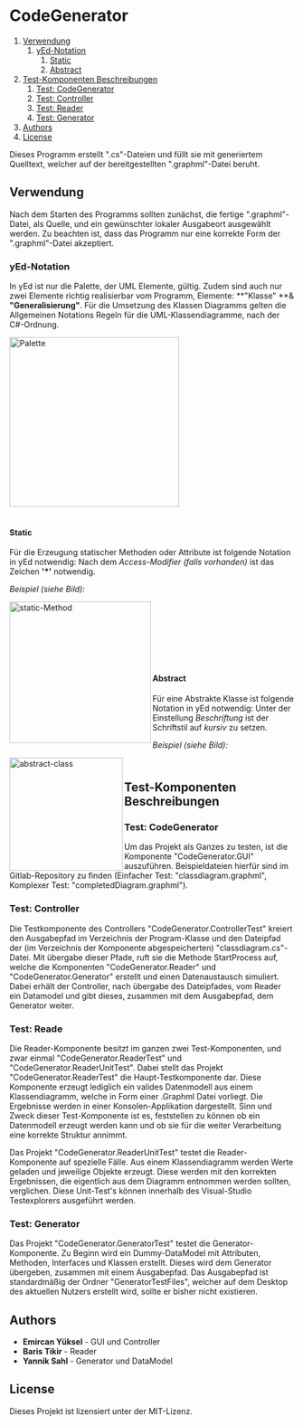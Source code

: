 # CodeGenerator

1. [Verwendung](#verwendung)
   1. [yEd-Notation](#yed)
      1.  [Static](#static)
      2.  [Abstract](#abstract)
2. [Test-Komponenten Beschreibungen](#test)
   1. [Test: CodeGenerator](#test-codegenerator)
   2. [Test: Controller](#test-controller)
   3. [Test: Reader](#test-reader)
   4. [Test: Generator](#test-generator)
3. [Authors](#authors)
4. [License](#license) 



Dieses Programm erstellt ".cs"-Dateien und füllt sie mit generiertem Quelltext, welcher auf der bereitgestellten ".graphml"-Datei beruht. 



## Verwendung <a name="verwendung"></a>

Nach dem Starten des Programms sollten zunächst, die fertige ".graphml"-Datei, als Quelle, und ein gewünschter lokaler Ausgabeort ausgewählt werden. Zu beachten ist, dass das Programm nur eine korrekte Form der ".graphml"-Datei akzeptiert.

### <div>yEd-Notation <a name="yed"></a>

In yEd ist nur die Palette, der UML Elemente, gültig. Zudem sind auch nur zwei Elemente richtig realisierbar vom Programm,  Elemente: **"Klasse" **& **"Generalisierung"**. Für die Umsetzung des Klassen Diagramms gelten die Allgemeinen Notations Regeln für die UML-Klassendiagramme, nach der C#-Ordnung.

<img src="https://i.ibb.co/QNmTYdG/Bildschirmfoto-2020-02-05-um-21-42-00.png" alt="Palette" width="300" />

</div>

#### <br>Static <a name ="static"></a>

Für die Erzeugung statischer Methoden oder Attribute ist folgende Notation in yEd notwendig: Nach dem *Access-Modifier (falls vorhanden)* ist das Zeichen **'*'** notwendig. 

*Beispiel (siehe Bild):*

<img src="https://i.ibb.co/wp8L2Hs/static-Method.png" alt="static-Method"  align="left" width="250" />

<br>

#### <br>

#### <br>

#### <br><div>Abstract <a name ="abstract"></a>

Für eine Abstrakte Klasse ist folgende Notation in yEd notwendig: Unter der Einstellung *Beschriftung* ist der Schriftstil auf *kursiv* zu setzen.

*Beispiel (siehe Bild):*

<img src="https://i.ibb.co/c3s7jqh/abstract-class.png" alt="abstract-class" align="left" width="200" />

</div>

## <br>Test-Komponenten Beschreibungen <a name ="test"></a>

### Test: CodeGenerator <a name ="test-codegenerator"></a>

Um das Projekt als Ganzes zu testen, ist die Komponente "CodeGenerator.GUI" auszuführen. Beispieldateien hierfür sind im Gitlab-Repository zu finden (Einfacher Test: "classdiagram.graphml", Komplexer Test: "completedDiagram.graphml").

### Test: Controller <a name ="test-controller"></a>

Die Testkomponente des Controllers "CodeGenerator.ControllerTest" kreiert den Ausgabepfad im Verzeichnis der Program-Klasse und den Dateipfad der (im Verzeichnis der Komponente abgespeicherten) "classdiagram.cs"-Datei. Mit übergabe dieser Pfade, ruft sie die Methode StartProcess auf, welche die Komponenten "CodeGenerator.Reader" und "CodeGenerator.Generator" erstellt und einen Datenaustausch simuliert. Dabei erhält der Controller, nach übergabe des Dateipfades, vom Reader ein Datamodel und gibt dieses, zusammen mit dem Ausgabepfad, dem Generator weiter. 

### Test: Reade <a name="test-reader"></a>

Die Reader-Komponente besitzt im ganzen zwei Test-Komponenten, und zwar einmal "CodeGenerator.ReaderTest" und "CodeGenerator.ReaderUnitTest". Dabei stellt das Projekt "CodeGenerator.ReaderTest" die Haupt-Testkomponente dar. Diese Komponente erzeugt lediglich ein valides Datenmodell aus einem Klassendiagramm, welche in Form einer .Graphml Datei vorliegt. Die Ergebnisse werden in einer Konsolen-Applikation dargestellt. Sinn und Zweck dieser Test-Komponente ist es, feststellen zu können ob ein Datenmodell erzeugt werden kann und ob sie für die weiter Verarbeitung eine korrekte Struktur annimmt.

Das Projekt "CodeGenerator.ReaderUnitTest" testet die Reader-Komponente auf spezielle Fälle. Aus einem Klassendiagramm werden Werte geladen und jeweilige Objekte erzeugt. Diese werden mit den korrekten Ergebnissen, die eigentlich aus dem Diagramm entnommen werden sollten, verglichen. 
Diese Unit-Test's können innerhalb des Visual-Studio Testexplorers ausgeführt werden.

### Test: Generator <a name ="test-generator"></a>

Das Projekt "CodeGenerator.GeneratorTest" testet die Generator-Komponente. Zu Beginn wird ein Dummy-DataModel mit Attributen, Methoden, Interfaces und Klassen erstellt. 
Dieses wird dem Generator übergeben, zusammen mit einem Ausgabepfad. 
Das Ausgabepfad ist standardmäßig der Ordner "GeneratorTestFiles", welcher auf dem Desktop des aktuellen Nutzers erstellt wird, sollte er bisher nicht existieren.



## Authors <a name ="authors"></a>

* **Emircan Yüksel** - GUI und Controller
* **Baris Tikir** - Reader
* **Yannik Sahl** - Generator und DataModel

## License <a name ="license"></a>

Dieses Projekt ist lizensiert unter der MIT-Lizenz.